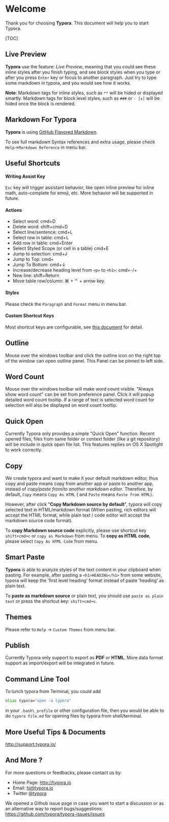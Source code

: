 # Welcome

Thank you for choosing **Typora**. This document will help you to start Typora.

[TOC]

## Live Preview

**Typora** use the feature: *Live Preview*, meaning that you could see these inline styles after you finish typing, and see block styles when you type or after you press `Enter` key or focus to another paragraph. Just try to type some markdown in typora, and you would see how it works.

**Note**: Markdown tags for inline styles, such as `**` will be hided or displayed smartly. Markdown tags for block level styles, such as `###` or `- [x]` will be hided once the block is rendered.

## Markdown For Typora

**Typora** is using [GitHub Flavored Markdown](https://help.github.com/articles/github-flavored-markdown/).

To see full markdown Syntax references and extra usage, please check `Help`->`Markdown Reference` in menu bar.

## Useful Shortcuts

#### Writing Assist Key

`Esc` key will trigger assistant behavior, like open inline preview for inline math, auto-complete for emoji, etc. More behavior will be supported in future.

#### Actions

- Select word: cmd+D
- Delete word: shift+cmd+D
- Select line/sentence: cmd+L
- Select row in table: cmd+L
- Add row in table: cmd+Enter
- Select Styled Scope (or cell in a table) cmd+E
- Jump to selection: cmd+J
- Jump to Top: cmd+
- Jump To Bottom: cmd+↓
- Increase/decrease heading level from `<p>` to `<h1>`: cmd+-/+
- New line: shift+Return
- Move table row/column: ⌘ + ⌃ + arrow key.

#### Styles

Please check the `Paragraph` and `Format` menu in menu bar.

#### Custom Shortcut Keys

Most shortcut keys are configurable, see [this document](Custom-Key-Binding/) for detail.

## Outline

Mouse over the windows toolbar and click the outline icon on the right top of the window can open outline panel. This Panel can be pinned to left side.

## Word Count

Mouse over the windows toolbar will make word count visible. "Always show word count" can be set from preference panel. Click it will popup detailed word count tooltip. If a range of text is selected word count for selection will also be displayed on word count tooltip.

## Quick Open

Currently Typora only provides a simple "Quick Open" function. Recent opened files, files from same folder or context folder (like a git repository) will be include in quick open file list. This features replies on OS X Spotlight to work correctly.

## Copy

We create typora and want to make it your default markdown editor, thus copy and paste means copy from another app or paste to another app, instead of *copy/paste from/to another markdown editor*. Therefore, by default, `Copy` means `Copy As HTML` ( and `Paste` means `Paste from HTML`). 

However, after click "**Copy Markdown source by default**", typora will copy selected text in HTML/markdown format (When pasting, rich editors will accept the HTML format, while plain text / code editor will accept the markdown source code format).

To **copy Markdown source code** explicitly, please use shortcut key `shift+cmd+c` or `copy as Markdown` from menu. To **copy as HTML code**, please select `Copy As HTML Code` from menu.

## Smart Paste

**Typora** is able to analyze styles of the text content in your clipboard when pasting. For example, after pasting a `<h1>HEADING</h1>` from some website, typora will keep the 'first level heading’ format instead of paste ‘heading’ as plain text. 

To **paste as markdown source** or plain text, you should use `paste as plain text` or press the shortcut key: `shift+cmd+v`.

## Themes

Please refer to `Help` → `Custom Themes` from menu bar.

## Publish

Currently Typora only support to export as **PDF** or **HTML**. More data format support as import/export will be integrated in future.

## Command Line Tool

To lunch typora from Terminal, you could add

```bash
alias typora="open -a typora"
```

in your `.bash\_profile` or other configuration file, then you would be able to do `typora file.md` for opening files by typora from shell/terminal.

## More Useful Tips & Documents

<http://support.typora.io/>

## And More ?

For more questions or feedbacks, please contact us by:

- Home Page: http://typora.io
- Email: <hi@typora.io>
- Twitter [@typora](https://twitter.com/typora)

We opened a Github issue page in case you want to start a discussion or as an alternative way to report bugs/suggestions: https://github.com/typora/typora-issues/issues